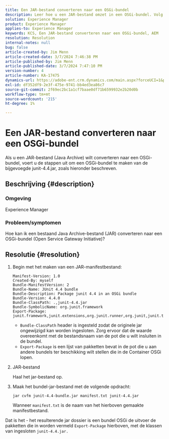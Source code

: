 ```yaml
---
title: Een JAR-bestand converteren naar een OSGi-bundel
description: Leer hoe u een JAR-bestand omzet in een OSGi-bundel. Volg het voorbeeld om een bundel OSGi van bijlage junit-4.4.jar tot stand te brengen.
solution: Experience Manager
product: Experience Manager
applies-to: Experience Manager
keywords: KCS, Een JAR-bestand converteren naar een OSGi-bundel, AEM
resolution: Resolution
internal-notes: null
bug: false
article-created-by: Jim Menn
article-created-date: 3/7/2024 7:46:38 PM
article-published-by: Jim Menn
article-published-date: 3/7/2024 7:47:10 PM
version-number: 4
article-number: KA-17475
dynamics-url: https://adobe-ent.crm.dynamics.com/main.aspx?forceUCI=1&pagetype=entityrecord&etn=knowledgearticle&id=93faf665-bbdc-ee11-904d-6045bd006268
exl-id: df352df9-2e3f-475e-9741-bb4ed3ea86c7
source-git-commit: 2f69ec2bc1a1cf7baae0df71b6599932e2b20d0b
workflow-type: tm+mt
source-wordcount: '215'
ht-degree: 1%

---
```


# Een JAR-bestand converteren naar een OSGi-bundel


Als u een JAR-bestand (Java Archive) wilt converteren naar een OSGi-bundel, voert u de stappen uit om een OSGi-bundel te maken van de bijgevoegde junit-4.4.jar, zoals hieronder beschreven.

## Beschrijving {#description}


### <b>Omgeving</b>

Experience Manager

### <b>Probleem/symptomen</b>

Hoe kan ik een bestaand Java Archive-bestand (JAR) converteren naar een OSGi-bundel (Open Service Gateway Initiative)?


## Resolutie {#resolution}


1. Begin met het maken van een JAR-manifestbestand:


   ```
   Manifest-Version: 1.0
   Created-By: myself
   Bundle-ManifestVersion: 2
   Bundle-Name: JUnit 4.4 bundle
   Bundle-Description: Package junit 4.4 in an OSGi bundle
   Bundle-Version: 4.4.0
   Bundle-ClassPath: .,junit-4.4.jar
   Bundle-SymbolicName: org.junit.framework
   Export-Package: junit.framework,junit.extensions,org.junit.runner,org.junit,junit.textui
   ```


   - `Bundle-ClassPath` header is ingesteld zodat de originele jar ongewijzigd kan worden ingesloten. Zorg ervoor dat de waarde overeenkomt met de bestandsnaam van de pot die u wilt insluiten in de bundel.
   - `Export-Package` is een lijst van pakketten bevat in de pot die u aan andere bundels ter beschikking wilt stellen die in de Container OSGi lopen.

1. JAR-bestand

   Haal het jar-bestand op.

1. Maak het bundel-jar-bestand met de volgende opdracht:


   ```
   jar cvfm junit-4.4-bundle.jar manifest.txt junit-4.4.jar
   ```

   Wanneer `manifest.txt` is de naam van het hierboven gemaakte manifestbestand.


Dat is het - het resulterende jar dossier is een bundel OSGi de uitvoer de pakketten die in worden vermeld `Export-Package` hierboven, met de klassen van ingesloten `junit-4.4.jar.`
